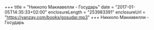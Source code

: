 +++
title = "Никколо Макиавелли - Государь"
date = "2017-01-05T14:35:33+02:00"
enclosureLength = "253983391"
enclosureUrl = "https://yanzay.com/books/gosudar.mp3"
+++
Никколо Макиавелли - Государь
